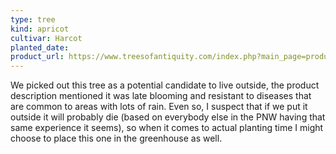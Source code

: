 ```yaml
---
type: tree
kind: apricot
cultivar: Harcot
planted_date:
product_url: https://www.treesofantiquity.com/index.php?main_page=product_info&cPath=10&products_id=156
---
```


We picked out this tree as a potential candidate to live outside, the product description mentioned it was late blooming and resistant to diseases that are common to areas with lots of rain. Even so, I suspect that if we put it outside it will probably die (based on everybody else in the PNW having that same experience it seems), so when it comes to actual planting time I might choose to place this one in the greenhouse as well.